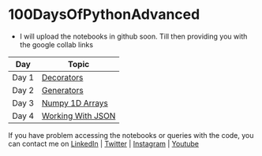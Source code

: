# 100DaysOfPythonAdvanced

- I will upload the notebooks in github soon. Till then providing you with the google collab links


| Day | Topic |
| --- | ----- |
| Day 1 | [Decorators](https://colab.research.google.com/drive/1Bcemnn7S_tXSDDptFvAWKfH9VTre6tLh?usp=sharing)|
| Day 2 | [Generators](https://colab.research.google.com/drive/1wp1xxDOiCU0e7r78sPXHj0s25d1lnRKB?usp=sharing)|
| Day 3 | [Numpy 1D Arrays](https://colab.research.google.com/drive/15sSMjr9DhplB4d1mQwvmKlAOG0y9c74s?usp=sharing)|
| Day 4 | [Working With JSON](https://colab.research.google.com/drive/1IvBa9RQbz9oO5K7kSZJCf66cYTSv5p2K?usp=sharing)|




If you have problem accessing the notebooks or queries with the code, you can contact me on 
[LinkedIn](https://www.linkedin.com/in/lakshmi-sowjanya-garapati/) | [Twitter](https://twitter.com/hello_techie) | [Instagram](https://www.instagram.com/hello.techie/) | [Youtube](https://www.youtube.com/channel/UCaR4r8FwrUoYCqnY2ae9GIg)
